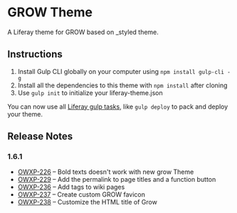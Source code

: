 # GROW Theme

A Liferay theme for GROW based on _styled theme.

## Instructions

1. Install Gulp CLI globally on your computer using `npm install gulp-cli -g`
2. Install all the dependencies to this theme with `npm install` after cloning
3. Use `gulp init` to initialize your liferay-theme.json

You can now use all [Liferay gulp tasks](https://dev.liferay.com/develop/reference/-/knowledge_base/7-0/theme-gulp-tasks), like `gulp deploy` to pack and deploy your theme.

## Release Notes

### 1.6.1

- [OWXP-226](https://issues.liferay.com/browse/OWXP-226) – Bold texts doesn't work with new grow Theme
- [OWXP-229](https://issues.liferay.com/browse/OWXP-229) – Add the permalink to page titles and a function button
- [OWXP-236](https://issues.liferay.com/browse/OWXP-236) – Add tags to wiki pages
- [OWXP-237](https://issues.liferay.com/browse/OWXP-237) – Create custom GROW favicon
- [OWXP-238](https://issues.liferay.com/browse/OWXP-238) – Customize the HTML title of Grow

